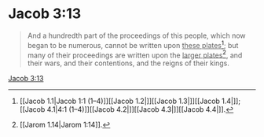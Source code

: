 # Jacob 3:13

> And a hundredth part of the proceedings of this people, which now began to be numerous, cannot be written upon <u>these plates</u>[^a]; but many of their proceedings are written upon the <u>larger plates</u>[^b], and their wars, and their contentions, and the reigns of their kings.

[Jacob 3:13](https://www.churchofjesuschrist.org/study/scriptures/bofm/jacob/3?lang=eng&id=p13#p13)


[^a]: [[Jacob 1.1|Jacob 1:1 (1–4)]][[Jacob 1.2|]][[Jacob 1.3|]][[Jacob 1.4|]]; [[Jacob 4.1|4:1 (1–4)]][[Jacob 4.2|]][[Jacob 4.3|]][[Jacob 4.4|]].  
[^b]: [[Jarom 1.14|Jarom 1:14]].  
